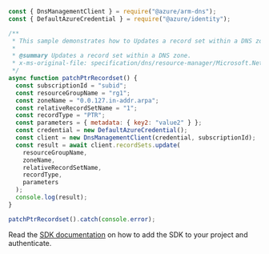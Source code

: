 ```javascript
const { DnsManagementClient } = require("@azure/arm-dns");
const { DefaultAzureCredential } = require("@azure/identity");

/**
 * This sample demonstrates how to Updates a record set within a DNS zone.
 *
 * @summary Updates a record set within a DNS zone.
 * x-ms-original-file: specification/dns/resource-manager/Microsoft.Network/stable/2018-05-01/examples/PatchPTRRecordset.json
 */
async function patchPtrRecordset() {
  const subscriptionId = "subid";
  const resourceGroupName = "rg1";
  const zoneName = "0.0.127.in-addr.arpa";
  const relativeRecordSetName = "1";
  const recordType = "PTR";
  const parameters = { metadata: { key2: "value2" } };
  const credential = new DefaultAzureCredential();
  const client = new DnsManagementClient(credential, subscriptionId);
  const result = await client.recordSets.update(
    resourceGroupName,
    zoneName,
    relativeRecordSetName,
    recordType,
    parameters
  );
  console.log(result);
}

patchPtrRecordset().catch(console.error);
```

Read the [SDK documentation](https://github.com/Azure/azure-sdk-for-js/blob/%40azure%2Farm-dns_5.0.1/sdk/dns/arm-dns/README.md) on how to add the SDK to your project and authenticate.
